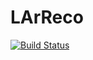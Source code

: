 # LArReco
[![Build Status](https://travis-ci.org/PandoraPFA/LArReco.svg?branch=master)](https://travis-ci.org/PandoraPFA/LArReco)
